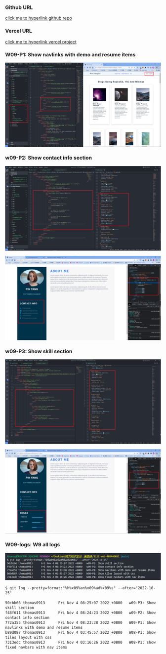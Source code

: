 ### Github URL

[click me to hyperlink github repo](https://github.com/thomas0913/1111-web-408440021)

### Vercel URL

[click me to hyperlink vercel project](https://1111-web-408440021.vercel.app/)

### W09-P1: Show navlinks with demo and resume items

![](w09-p1.png)
 
### w09-P2: Show contact info section

![](w09-p2-1.png)

![](w09-p2-2.png)

### w09-P3: Show skill section 

![](w09-p3-1.png)

![](w09-p3-2.png)

### W09-logs: W9 all logs

![](w08-logs.png)

```
$ git log --pretty=format:"%h%x09%an%x09%ad%x09%s" --after="2022-10-25"

50cbb66 thomas0913      Fri Nov 4 08:25:07 2022 +0800   w09-P3: Show skill section
f48f611 thomas0913      Fri Nov 4 08:24:23 2022 +0800   w09-P2: Show contact info section
772a355 thomas0913      Fri Nov 4 08:23:38 2022 +0800   W09-P1: Show navlinks with demo and resume items
b89d087 thomas0913      Fri Nov 4 03:45:57 2022 +0800   W08-P1: Show tiles layout with css
7313edc thomas0913      Fri Nov 4 03:16:26 2022 +0800   W08-P1: show fixed navbars with nav items
```